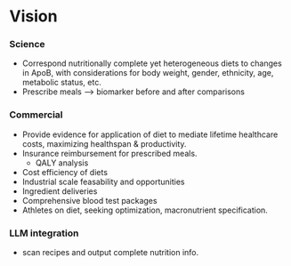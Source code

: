 # Vision
### Science
* Correspond nutritionally complete yet heterogeneous diets to changes in ApoB, with considerations for body weight, gender, ethnicity, age, metabolic status, etc.
* Prescribe meals –> biomarker before and after comparisons
### Commercial
* Provide evidence for application of diet to mediate lifetime healthcare costs, maximizing healthspan & productivity.  
* Insurance reimbursement for prescribed meals.
    * QALY analysis
* Cost efficiency of diets
* Industrial scale feasability and opportunities
* Ingredient deliveries
* Comprehensive blood test packages
* Athletes on diet, seeking optimization, macronutrient specification.

### LLM integration
* scan recipes and output complete nutrition info.
